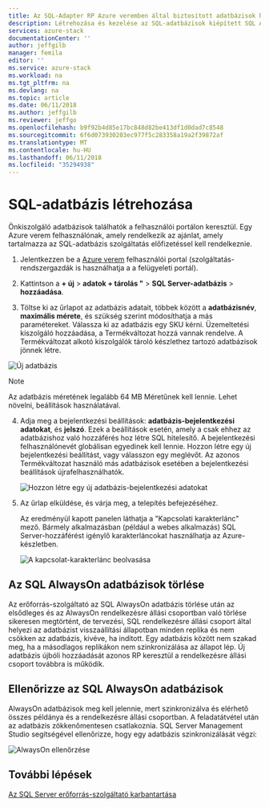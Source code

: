 ```yaml
---
title: Az SQL-Adapter RP Azure veremben által biztosított adatbázisok használatával |} Microsoft Docs
description: Létrehozása és kezelése az SQL-adatbázisok kiépített SQL Adapter erőforrás-szolgáltató használatával
services: azure-stack
documentationCenter: ''
author: jeffgilb
manager: femila
editor: ''
ms.service: azure-stack
ms.workload: na
ms.tgt_pltfrm: na
ms.devlang: na
ms.topic: article
ms.date: 06/11/2018
ms.author: jeffgilb
ms.reviewer: jeffgo
ms.openlocfilehash: b9f92b4d85e17bc848d82be413df1d0dad7c8548
ms.sourcegitcommit: 6f6d073930203ec977f5c283358a19a2f39872af
ms.translationtype: MT
ms.contentlocale: hu-HU
ms.lasthandoff: 06/11/2018
ms.locfileid: "35294938"
---
```

# <a name="create-sql-databases"></a>SQL-adatbázis létrehozása
Önkiszolgáló adatbázisok találhatók a felhasználói portálon keresztül. Egy Azure verem felhasználónak, amely rendelkezik az ajánlat, amely tartalmazza az SQL-adatbázis szolgáltatás előfizetéssel kell rendelkeznie.

1. Jelentkezzen be a [Azure verem](azure-stack-poc.md) felhasználói portal (szolgáltatás-rendszergazdák is használhatja a a felügyeleti portál).

2. Kattintson a **+ új** &gt; **adatok + tárolás "** &gt; **SQL Server-adatbázis** &gt; **hozzáadása**.

3. Töltse ki az űrlapot az adatbázis adatait, többek között a **adatbázisnév**, **maximális mérete**, és szükség szerint módosíthatja a más paramétereket. Válassza ki az adatbázis egy SKU kérni. Üzemeltetési kiszolgáló hozzáadása, a Termékváltozat hozzá vannak rendelve. A Termékváltozat alkotó kiszolgálók tároló készlethez tartozó adatbázisok jönnek létre.

  ![Új adatbázis](./media/azure-stack-sql-rp-deploy/newsqldb.png)

  >[!NOTE]
  > Az adatbázis méretének legalább 64 MB Méretűnek kell lennie. Lehet növelni, beállítások használatával.

4. Adja meg a bejelentkezési beállítások: **adatbázis-bejelentkezési adatokat**, és **jelszó**. Ezek a beállítások esetén, amely a csak ehhez az adatbázishoz való hozzáférés hoz létre SQL hitelesítő. A bejelentkezési felhasználónevét globálisan egyedinek kell lennie. Hozzon létre egy új bejelentkezési beállítást, vagy válasszon egy meglévőt. Az azonos Termékváltozat használó más adatbázisok esetében a bejelentkezési beállítások újrafelhasználhatók.

    ![Hozzon létre egy új adatbázis-bejelentkezési adatokat](./media/azure-stack-sql-rp-deploy/create-new-login.png)


5. Az űrlap elküldése, és várja meg, a telepítés befejezéséhez.

    Az eredményül kapott panelen láthatja a "Kapcsolati karakterlánc" mező. Bármely alkalmazásban (például a webes alkalmazás) SQL Server-hozzáférést igénylő karakterláncokat használhatja az Azure-készletben.

    ![A kapcsolat-karakterlánc beolvasása](./media/azure-stack-sql-rp-deploy/sql-db-settings.png)

## <a name="delete-sql-alwayson-databases"></a>Az SQL AlwaysOn adatbázisok törlése
Az erőforrás-szolgáltató az SQL AlwaysOn adatbázis törlése után az elsődleges és az AlwaysOn rendelkezésre állási csoportban való törlése sikeresen megtörtént, de tervezési, SQL rendelkezésre állási csoport által helyezi az adatbázist visszaállítási állapotban minden replika és nem csökken az adatbázis, kivéve, ha indított. Egy adatbázis között nem szakad meg, ha a másodlagos replikákon nem szinkronizálása az állapot lép. Új adatbázis újbóli hozzáadását azonos RP keresztül a rendelkezésre állási csoport továbbra is működik.

## <a name="verify-sql-alwayson-databases"></a>Ellenőrizze az SQL AlwaysOn adatbázisok
AlwaysOn adatbázisok meg kell jelennie, mert szinkronizálva és elérhető összes példánya és a rendelkezésre állási csoportban. A feladatátvétel után az adatbázis zökkenőmentesen csatlakoznia. SQL Server Management Studio segítségével ellenőrizze, hogy egy adatbázis szinkronizálását végzi:

![AlwaysOn ellenőrzése](./media/azure-stack-sql-rp-deploy/verifyalwayson.png)


## <a name="next-steps"></a>További lépések

[Az SQL Server erőforrás-szolgáltató karbantartása](azure-stack-sql-resource-provider-maintain.md)
